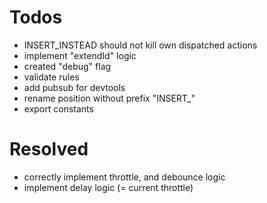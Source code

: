 
# Todos

- INSERT_INSTEAD should not kill own dispatched actions
- implement "extendId" logic
- created "debug" flag
- validate rules
- add pubsub for devtools
- rename position without prefix "INSERT_"
- export constants

# Resolved

- correctly implement throttle, and debounce logic
- implement delay logic (= current throttle)